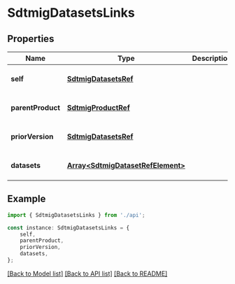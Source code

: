 # SdtmigDatasetsLinks


## Properties

Name | Type | Description | Notes
------------ | ------------- | ------------- | -------------
**self** | [**SdtmigDatasetsRef**](SdtmigDatasetsRef.md) |  | [optional] [default to undefined]
**parentProduct** | [**SdtmigProductRef**](SdtmigProductRef.md) |  | [optional] [default to undefined]
**priorVersion** | [**SdtmigDatasetsRef**](SdtmigDatasetsRef.md) |  | [optional] [default to undefined]
**datasets** | [**Array&lt;SdtmigDatasetRefElement&gt;**](SdtmigDatasetRefElement.md) |  | [optional] [default to undefined]

## Example

```typescript
import { SdtmigDatasetsLinks } from './api';

const instance: SdtmigDatasetsLinks = {
    self,
    parentProduct,
    priorVersion,
    datasets,
};
```

[[Back to Model list]](../README.md#documentation-for-models) [[Back to API list]](../README.md#documentation-for-api-endpoints) [[Back to README]](../README.md)
